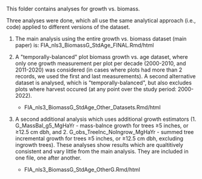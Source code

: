 This folder contains analyses for growth vs. biomass.

Three analyses were done, which all use the same analytical approach (i.e., code) applied to different versions of the dataset.

1. The main analysis using the entire growth vs. biomass dataset (main paper) is: FIA_nls3_BiomassG_StdAge_FINAL.Rmd/html

2. A "temporally-balanced" plot biomass growth vs. age dataset, where only one growth measurement per plot per decade (2000-2010, and 2011-2020) was considered (in cases where plots had more than 2 records, we used the first and last measurements). A second alternative dataset is analysed, which is "temporally-balanced", but also excludes plots where harvest occured (at any point over the study period: 2000-2022).

    - FIA_nls3_BiomassG_StdAge_Other_Datasets.Rmd/html

3. A second additional analysis which uses additional growth estimators (1. G_MassBal_g5_MgHaYr - mass-balnce growth for trees ≥5 inches, or ≥12.5 cm dbh, and 2. G_obs_TreeInc_NoIngrow_MgHaYr - summed tree incremental growth for trees ≥5 inches, or ≥12.5 cm dbh, excluding ingrowth trees). These analyses show results which are qualtitively consistent and vary little from the main analysis. They are included in one file, one after another.

    - FIA_nls3_BiomassG_StdAge_OtherG.Rmd/html
